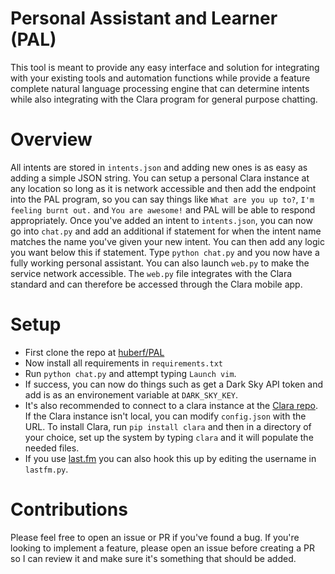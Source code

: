 # Personal Assistant and Learner (PAL)

This tool is meant to provide any easy interface and solution for integrating
with your existing tools and automation functions while provide a feature
complete natural language processing engine that can determine intents while
also integrating with the Clara program for general purpose chatting.

# Overview
All intents are stored in `intents.json` and adding new ones is as easy as
adding a simple JSON string. You can setup a personal Clara instance at any
location so long as it is network accessible and then add the endpoint into the
PAL program, so you can say things like `What are you up to?`, `I'm feeling
burnt out.` and `You are awesome!` and PAL will be able to respond
appropriately.
Once you've added an intent to `intents.json`, you can now go into `chat.py` and
add an additional if statement for when the intent name matches the name you've
given your new intent. You can then add any logic you want below this if
statement.
Type `python chat.py` and you now have a fully working personal assistant. You
can also launch `web.py` to make the service network accessible. The `web.py`
file integrates with the Clara standard and can therefore be accessed through
the Clara mobile app.

# Setup
* First clone the repo at [huberf/PAL](https://github.com/huberf/PAL)
* Now install all requirements in `requirements.txt`
* Run `python chat.py` and attempt typing `Launch vim`.
* If success, you can now do things such as get a Dark Sky API token and add is
  as an environement variable at `DARK_SKY_KEY`.
* It's also recommended to connect to a clara instance at the [Clara
  repo](https://github.com/huberf/clara-bot). If the Clara instance isn't local,
  you can modify `config.json` with the URL. To install Clara, run `pip install
  clara` and then in a directory of your choice, set up the system by typing
  `clara` and it will populate the needed files.
* If you use [last.fm](http://last.fm) you can also hook this up by editing the
  username in `lastfm.py`.

# Contributions
Please feel free to open an issue or PR if you've found a bug. If you're looking
to implement a feature, please open an issue before creating a PR so I can review
it and make sure it's something that should be added.

